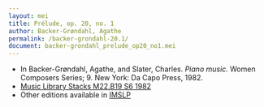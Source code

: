 ```yaml
---
layout: mei
title: Prélude, op. 20, no. 1
author: Backer-Grøndahl, Agathe
permalink: /backer-grondahl-20.1/
document: backer-grondahl_prelude_op20_no1.mei
---
```


- In Backer-Grøndahl, Agathe, and Slater, Charles. *Piano music.* Women Composers Series; 9. New York: Da Capo Press, 1982.
- <a href="https://tufts-primo.hosted.exlibrisgroup.com/permalink/f/14dinuo/01TUN_ALMA2185674780003851" target="_blank">Music Library Stacks M22.B19 S6 1982</a>
- Other editions available in <a href="https://imslp.org/wiki/Suite%2C_Op.20_(Backer-Gr%C3%B8ndahl%2C_Agathe)" target="_blank">IMSLP</a>
